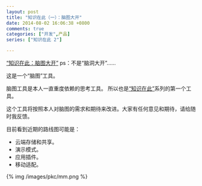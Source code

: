 ```yaml
---
layout: post
title: "知识在此（一）：脑图大开"
date: 2014-08-02 16:06:38 +0800
comments: true
categories: ["开发",产品]
series: ["知识在此 2"]

---
```

<a href="http://pckmmap.duapp.com/" target="_blank">“知识在此：脑图大开”</a> ps：不是“脑洞大开”……

<!-- more -->


这是一个“脑图”工具。

脑图工具是本人一直重度依赖的思考工具。
所以也是[“知识在此”](/blog/2014/08/02/pkc0/)系列的第一个工具。

这个工具将按照本人对脑图的需求和期待来改进。大家有任何意见和期待，请给随时我反馈。

目前看到近期的路线图可能是：

* 云端存储和共享。
* 演示模式。
* 应用插件。
* 移动适配。

{% img  /images/pkc/mm.png %}
